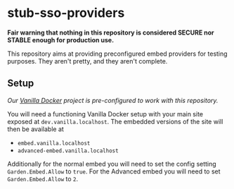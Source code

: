 # stub-sso-providers

**Fair warning that nothing in this repository is considered SECURE nor STABLE enough for production use.**

This repository aims at providing preconfigured embed providers for testing purposes. They aren't pretty, and they aren't complete.

## Setup

*Our [Vanilla Docker](https://github.com/vanilla/vanilla-docker/) project is pre-configured to work with this repository.*

You will need a functioning Vanilla Docker setup with your main site exposed at `dev.vanilla.localhost`. The embedded versions of the site will then be available at

- `embed.vanilla.localhost`
- `advanced-embed.vanilla.localhost`

Additionally for the normal embed you will need to set the config setting `Garden.Embed.Allow` to `true`. For the Advanced embed you will need to set `Garden.Embed.Allow` to `2`.
